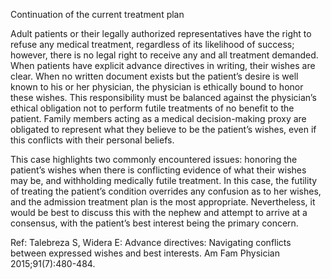 Continuation of the current treatment plan

Adult patients or their legally authorized representatives have the right to refuse any medical treatment, regardless of its likelihood of success; however, there is no legal right to receive any and all treatment demanded. When patients have explicit advance directives in writing, their wishes are clear. When no written document exists but the patient’s desire is well known to his or her physician, the physician is ethically bound to honor these wishes. This responsibility must be balanced against the physician’s ethical obligation not to perform futile treatments of no benefit to the patient. Family members acting as a medical decision-making proxy are obligated to represent what they believe to be the patient’s wishes, even if this conflicts with their personal beliefs.

This case highlights two commonly encountered issues: honoring the patient’s wishes when there is conflicting evidence of what their wishes may be, and withholding medically futile treatment. In this case, the futility of treating the patient’s condition overrides any confusion as to her wishes, and the admission treatment plan is the most appropriate. Nevertheless, it would be best to discuss this with the nephew and attempt to arrive at a consensus, with the patient’s best interest being the primary concern.

Ref: Talebreza S, Widera E: Advance directives: Navigating conflicts between expressed wishes and best interests. Am Fam Physician 2015;91(7):480-484.